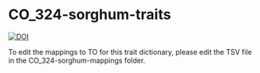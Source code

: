 # CO_324-sorghum-traits
[![DOI](https://zenodo.org/badge/115022587.svg)](https://zenodo.org/badge/latestdoi/115022587)

To edit the mappings to TO for this trait dictionary, please edit the TSV file in the CO_324-sorghum-mappings folder.
